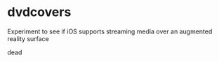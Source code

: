 # dvdcovers
Experiment to see if iOS supports streaming media over an augmented reality surface


dead
